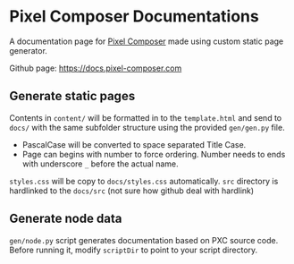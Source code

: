 # Pixel Composer Documentations

A documentation page for [Pixel Composer](https://github.com/Ttanasart-pt/Pixel-Composer) made using custom static page generator.

Github page: https://docs.pixel-composer.com

## Generate static pages

Contents in `content/` will be formatted in to the `template.html` and send to `docs/` with the same subfolder structure using the provided `gen/gen.py` file.

- PascalCase will be converted to space separated Title Case. 
- Page can begins with number to force ordering. Number needs to ends with underscore `_` before the actual name.

`styles.css` will be copy to `docs/styles.css` automatically. `src` directory is hardlinked to the `docs/src` (not sure how github deal with hardlink)

## Generate node data

`gen/node.py` script generates documentation based on PXC source code. Before running it, modify `scriptDir` to point to your script directory.